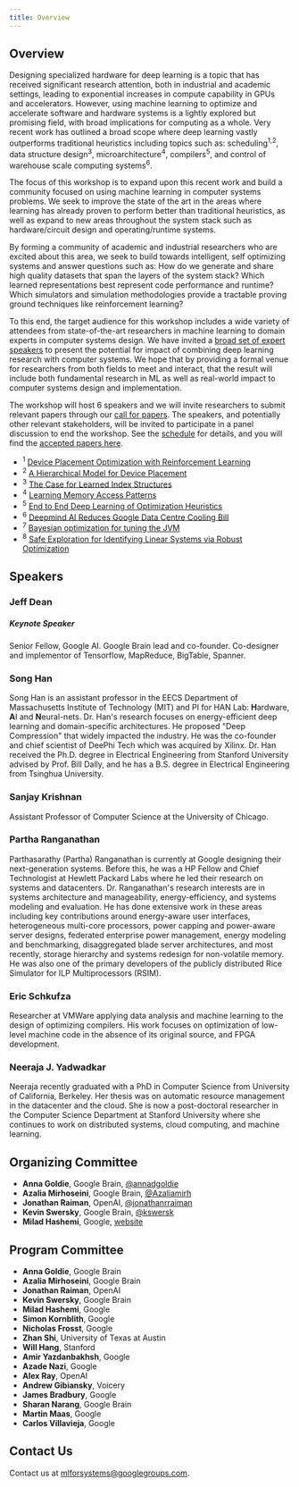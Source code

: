 ```yaml
---
title: Overview
---
```

<div class="inner clearfix">
	<section class="main-content overview_section">
		<h2>Overview</h2>
			<p>Designing specialized hardware for deep learning is a topic that has received significant research attention, both in industrial and academic settings, leading to exponential increases in compute capability in GPUs and accelerators. However, using machine learning to optimize and accelerate software and hardware systems is a lightly explored but promising field, with broad implications for computing as a whole. Very recent work has outlined a broad scope where deep learning vastly outperforms traditional heuristics including topics such as: scheduling<sup>1,2</sup>, data structure design<sup>3</sup>, microarchitecture<sup>4</sup>, compilers<sup>5</sup>, and control of warehouse scale computing systems<sup>6</sup>.
		</p>
		<p>
			The focus of this workshop is to expand upon this recent work and build a community focused on using machine learning in computer systems problems. We seek to improve the state of the art in the areas where learning has already proven to perform better than traditional heuristics, as well as expand to new areas throughout the system stack such as hardware/circuit design and operating/runtime systems.
		</p>
		<p>By forming a community of academic and industrial researchers who are excited about this area, we seek to build towards intelligent, self optimizing systems and answer questions such as: How do we generate and share high quality datasets that span the layers of the system stack? Which learned representations best represent code performance and runtime? Which simulators and simulation methodologies provide a tractable proving ground techniques like reinforcement learning?</p>
		<p>To this end, the target audience for this workshop includes a wide variety of attendees from state-of-the-art researchers in machine learning to domain experts in computer systems design. We have invited a <a href="#speakers">broad set of expert speakers</a> to present the potential for impact of combining deep learning research with computer systems. We hope that by providing a formal venue for researchers from both fields to meet and interact, that the result will include both fundamental research in ML as well as real-world impact to computer systems design and implementation.</p>
		<p>The workshop will host 6 speakers and we will invite researchers to submit relevant papers through our <a href="/call_for_papers.html">call for papers</a>. The speakers, and potentially other relevant stakeholders, will be invited to participate in a panel discussion to end the workshop. See the <a href="/schedule.html">schedule</a> for details, and you will find the <a href="/accepted_papers.html">accepted papers here</a>.</p>
		<ul class="footnotes">
		<li><sup>1</sup> <a href="https://arxiv.org/abs/1706.04972">Device Placement Optimization with Reinforcement Learning</a></li>
		<li><sup>2</sup> <a href="https://openreview.net/forum?id=Hkc-TeZ0W">A Hierarchical Model for Device Placement</a></li>
		<li><sup>3</sup> <a href="https://arxiv.org/abs/1712.01208">The Case for Learned Index Structures</a></li>
		<li><sup>4</sup> <a href="https://arxiv.org/abs/1803.02329">Learning Memory Access Patterns</a></li>
		<li><sup>5</sup> <a href="https://ieeexplore.ieee.org/document/8091247/?reload=true">End to End Deep Learning of Optimization Heuristics</a></li>
		<li><sup>6</sup> <a href="https://deepmind.com/blog/deepmind-ai-reduces-google-data-centre-cooling-bill-40/">Deepmind AI Reduces Google Data Centre Cooling Bill</a></li>
		<li><sup>7</sup> <a href="https://www.youtube.com/watch?v=YhNl468S8CI">Bayesian optimization for tuning the JVM</a></li>
		<li><sup>8</sup> <a href="https://arxiv.org/abs/1711.11165">Safe Exploration for Identifying Linear Systems via Robust Optimization</a></li>
		</ul>
	</section>
</div>
<div class="speaker_section">
	<div class="inner clearfix">
		<section class="main-content">
			<h2 id="speakers">Speakers</h2>
			<div class="speaker-bio">
				<div class="img-holder" style="background-image: url(/assets/images/speakers/jeff_dean.jpg)"></div>
				<div>
					<h3>Jeff Dean</h3>
					<h5 class="keynote-speaker">Keynote Speaker</h5>
					<p>
					    Senior Fellow, Google AI. Google Brain lead and co-founder. Co-designer and implementor of Tensorflow, MapReduce, BigTable, Spanner.
					</p>
				</div>
			</div>
			<div class="speaker-bio">
				<div class="img-holder" style="background-image: url(/assets/images/speakers/song_han.jpg)"></div>
				<div>
					<h3>Song Han</h3>
					<p>
					    Song Han is an assistant professor in the EECS Department of Massachusetts Institute of Technology (MIT) and PI for HAN Lab: <b>H</b>ardware, <b>A</b>I and <b>N</b>eural-nets. Dr. Han's research focuses on energy-efficient deep learning and domain-specific architectures. He proposed "Deep Compression" that widely impacted the industry. He was the co-founder and chief scientist of DeePhi Tech which was acquired by Xilinx. Dr. Han received the Ph.D. degree in Electrical Engineering from Stanford University advised by Prof. Bill Dally, and he has a B.S. degree in Electrical Engineering from Tsinghua University.
					</p>
				</div>
			</div>
			<div class="speaker-bio">
				<div class="img-holder" style="background-image: url(/assets/images/speakers/sanjay_krishnan.png)"></div>
				<div>
					<h3>Sanjay Krishnan</h3>
					<p>
					    Assistant Professor of Computer Science at the University of Chicago.
					</p>
				</div>
			</div>
			<div class="speaker-bio">
				<div class="img-holder" style="background-image: url(/assets/images/speakers/partha_ranganathan.jpg)"></div>
				<div>
					<h3>Partha Ranganathan</h3>
					<p>
					    Parthasarathy (Partha) Ranganathan is currently at Google designing their next-generation systems. Before this, he was a HP Fellow and Chief Technologist at Hewlett Packard Labs where he led their research on systems and datacenters. Dr. Ranganathan's research interests are in systems architecture and manageability, energy-efficiency, and systems modeling and evaluation. He has done extensive work in these areas including key contributions around energy-aware user interfaces, heterogeneous multi-core processors, power capping and power-aware server designs, federated enterprise power management, energy modeling and benchmarking, disaggregated blade server architectures, and most recently, storage hierarchy and systems redesign for non-volatile memory. He was also one of the primary developers of the publicly distributed Rice Simulator for ILP Multiprocessors (RSIM).
					</p>
				</div>
			</div>
			<div class="speaker-bio">
				<div class="img-holder" style="background-image: url(/assets/images/speakers/eric_schkufza.jpg)"></div>
				<div>
					<h3>Eric Schkufza</h3>
					<p>
					    Researcher at VMWare applying data analysis and machine learning to the design of optimizing compilers. His work focuses on optimization of low-level machine code in the absence of its original source, and FPGA development.
					</p>
				</div>
			</div>
			<!-- <div class="speaker-bio">
				<div class="img-holder" style="background-image: url(/assets/images/speakers/oriol_vinyals.jpg)"></div>
				<div>
					<h3>Oriol Vinyals</h3>
					<p>
					    Oriol Vinyals is a Research Scientist at Google DeepMind, working in Deep Learning. Prior to joining DeepMind, Oriol was part of the Google Brain team. He holds a Ph.D. in EECS from University of California, Berkeley and is a recipient of the 2016 MIT TR35 innovator award. His research has been featured multiple times at the New York Times, BBC, etc., and his articles have been cited over 17000 times. His academic involvement includes program chair for the International Conference on Learning Representations (ICLR) of 2017, and 2018. He has also been an area chair for many editions of the NeurIPS and ICML conferences. At DeepMind he continues working on his areas of interest, which include artificial intelligence, with particular emphasis on machine learning, deep learning and reinforcement learning.
					</p>
				</div>
			</div> -->
			<div class="speaker-bio">
				<div class="img-holder" style="background-image: url(/assets/images/speakers/neeraja_yadwadkar.jpg)"></div>
				<div>
					<h3>Neeraja J. Yadwadkar</h3>
					<p>
					    Neeraja recently graduated with a PhD in Computer Science from University of California, Berkeley. Her thesis was on automatic resource management in the datacenter and the cloud. She is now a post-doctoral researcher in the Computer Science Department at Stanford University where she continues to work on distributed systems, cloud computing, and machine learning.
					</p>
				</div>
			</div>
		</section>
	</div>
</div>
<div class="organizers-section">
	<div class="inner clearfix">
		<section class="main-content">
			<h2>Organizing Committee</h2>
			<ul>
				<li><b>Anna Goldie</b>, Google Brain, <a href="https://twitter.com/annadgoldie">@annadgoldie</a></li>
				<li><b>Azalia Mirhoseini</b>, Google Brain, <a href="https://twitter.com/Azaliamirh">@Azaliamirh</a></li>
				<li><b>Jonathan Raiman</b>, OpenAI, <a href="https://twitter.com/jonathanrraiman">@jonathanrraiman</a></li>
				<li><b>Kevin Swersky</b>, Google Brain, <a href="https://twitter.com/kswersk">@kswersk</a></li>
				<li><b>Milad Hashemi</b>, Google, <a href="https://hps.ece.utexas.edu/people/miladh/">website</a></li>
			</ul>
			<h2>Program Committee</h2>
			<ul>
				<li><b>Anna Goldie</b>, Google Brain</li>
				<li><b>Azalia Mirhoseini</b>, Google Brain</li>
				<li><b>Jonathan Raiman</b>, OpenAI</li>
				<li><b>Kevin Swersky</b>, Google Brain</li>
				<li><b>Milad Hashemi</b>, Google</li>
				<li><b>Simon Kornblith</b>, Google</li>
				<li><b>Nicholas Frosst</b>, Google</li>
				<li><b>Zhan Shi</b>, University of Texas at Austin</li>
				<li><b>Will Hang</b>, Stanford</li>
				<li><b>Amir Yazdanbakhsh</b>, Google</li>
				<li><b>Azade Nazi</b>, Google</li>
				<li><b>Alex Ray</b>, OpenAI</li>
				<li><b>Andrew Gibiansky</b>, Voicery</li>
				<li><b>James Bradbury</b>, Google</li>
				<li><b>Sharan Narang</b>, Google Brain</li>
				<li><b>Martin Maas</b>, Google</li>
				<li><b>Carlos Villavieja</b>, Google</li>
			</ul>
			<h2>Contact Us</h2>
			<p>
				Contact us at <a href="mailto:mlforsystems@googlegroups.com">mlforsystems@googlegroups.com</a>.
			</p>
		</section>
</div>
